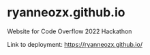 # ryanneozx.github.io
Website for Code Overflow 2022 Hackathon

Link to deployment: https://ryanneozx.github.io/